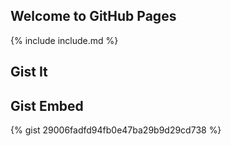 ## Welcome to GitHub Pages

{% include include.md %}

## Gist It

<script src="https://gist-it.appspot.com/github/terrywbrady/info/blob/master/README.md?slice=1-10"></script>

## Gist Embed

{% gist 29006fadfd94fb0e47ba29b9d29cd738 %}

